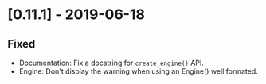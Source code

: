 # [0.11.1] - 2019-06-18

## Fixed

  - Documentation: Fix a docstring for `create_engine()` API.
  - Engine: Don't display the warning when using an Engine() well formated.